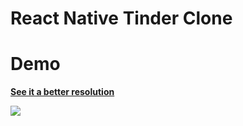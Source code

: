 # React Native Tinder Clone

# Demo
<a target="_blank" href="https://gfycat.com/GrossCheeryApisdorsatalaboriosa"><strong>See it a better resolution</strong></a>

![](https://thumbs.gfycat.com/GrossCheeryApisdorsatalaboriosa-size_restricted.gif)

